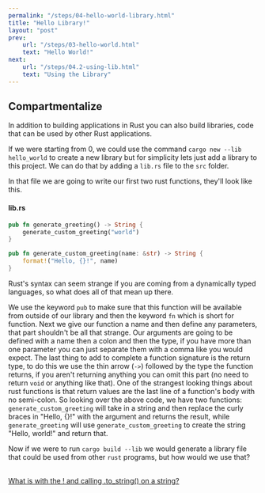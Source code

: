 ```yaml
---
permalink: "/steps/04-hello-world-library.html"
title: "Hello Library!"
layout: "post"
prev: 
    url: "/steps/03-hello-world.html"
    text: "Hello World!"
next: 
    url: "/steps/04.2-using-lib.html"
    text: "Using the Library"
---
```

## Compartmentalize

<div class="explain">
<p>In addition to building applications in Rust you can also build libraries, code that can be used by other Rust applications.</p>

<p>If we were starting from 0, we could use the command <code>cargo new --lib hello_world</code> to create a new library but for simplicity lets just add a library to this project. We can do that by adding a <code>lib.rs</code> file to the <code>src</code> folder.</p>
<p>In that file we are going to write our first two rust functions, they'll look like this.</p>
</div>

#### lib.rs
```rust
pub fn generate_greeting() -> String {
    generate_custom_greeting("world")
}

pub fn generate_custom_greeting(name: &str) -> String {
    format!("Hello, {}!", name)
}
```
<div class="explain">
<p>
Rust's syntax can seem strange if you are coming from a dynamically typed languages, so what does all of that mean up there.
</p>
<p>
We use the keyword <code>pub</code> to make sure that this function will be available from outside of our library and then the keyword <code>fn</code> which is short for function. Next we give our function a name and then define any parameters, that part shouldn't be all that strange. Our arguments are going to be defined with a name then a colon and then the type, if you have more than one parameter you can just separate them with a comma like you would expect. The last thing to add to complete a function signature is the return type, to do this we use the thin arrow (<code>-></code>) followed by the type the function returns, if you aren't returning anything you can omit this part (no need to return <code>void</code> or anything like that). One of the strangest looking things about rust functions is that return values are the last line of a function's body with no semi-colon. So looking over the above code, we have two functions: <code>generate_custom_greeting</code> will take in a string and then replace the curly braces in "Hello, {}!" with the argument and returns the result, while <code>generate_greeting</code> will use <code>generate_custom_greeting</code> to create the string "Hello, world!" and return that.
</p>
<p>Now if we were to run <code>cargo build --lib</code> we would generate a library file that could be used from other <code>rust</code> programs, but how would we use that?</p>
</div>
<br />
<a class="explain" href="{{"/steps/04.1-strings.html" | relative_url}}">What is with the ! and calling .to_string() on a string?</a>